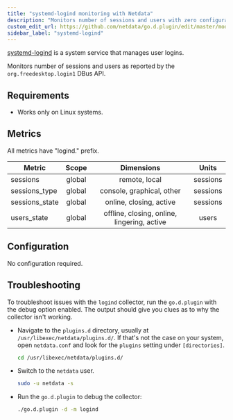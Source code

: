```yaml
---
title: "systemd-logind monitoring with Netdata"
description: "Monitors number of sessions and users with zero configuration, per-second metric granularity, and interactive visualizations."
custom_edit_url: https://github.com/netdata/go.d.plugin/edit/master/modules/logind/README.md
sidebar_label: "systemd-logind"
---
```




[systemd-logind](https://www.freedesktop.org/software/systemd/man/systemd-logind.service.html) is a system service that
manages user logins.

Monitors number of sessions and users as reported by the `org.freedesktop.login1` DBus API.

## Requirements

- Works only on Linux systems.

## Metrics

All metrics have "logind." prefix.

| Metric         | Scope  |                 Dimensions                  |  Units   |
|----------------|:------:|:-------------------------------------------:|:--------:|
| sessions       | global |                remote, local                | sessions |
| sessions_type  | global |          console, graphical, other          | sessions |
| sessions_state | global |           online, closing, active           | sessions |
| users_state    | global | offline, closing, online, lingering, active |  users   |

## Configuration

No configuration required.

## Troubleshooting

To troubleshoot issues with the `logind` collector, run the `go.d.plugin` with the debug option enabled. The
output should give you clues as to why the collector isn't working.

- Navigate to the `plugins.d` directory, usually at `/usr/libexec/netdata/plugins.d/`. If that's not the case on
  your system, open `netdata.conf` and look for the `plugins` setting under `[directories]`.

  ```bash
  cd /usr/libexec/netdata/plugins.d/
  ```

- Switch to the `netdata` user.

  ```bash
  sudo -u netdata -s
  ```

- Run the `go.d.plugin` to debug the collector:

  ```bash
  ./go.d.plugin -d -m logind
  ```
